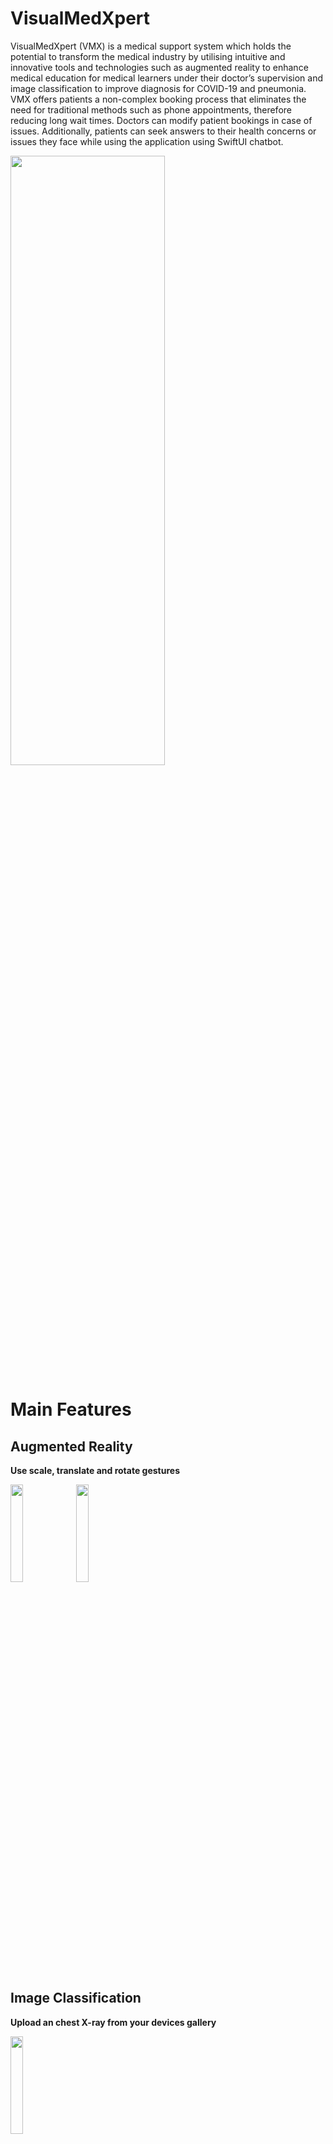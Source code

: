 # VisualMedXpert

VisualMedXpert (VMX) is a medical support system which holds the potential to transform the medical industry by utilising intuitive and innovative tools and technologies such as augmented reality to enhance medical education for medical learners under their doctor’s supervision and image classification to improve diagnosis for COVID-19 and pneumonia. VMX offers patients a non-complex booking process that eliminates the need for traditional methods such as phone appointments, therefore reducing long wait times. Doctors can modify patient bookings in case of issues. Additionally, patients can seek answers to their health concerns or issues they face while using the application using SwiftUI chatbot.

<img src="https://user-images.githubusercontent.com/72807111/236783334-72e46d7d-6048-4a98-8ae4-11bc5bb4f5bf.png" width="70%" height="50%">

# Main Features

## Augmented Reality

**Use scale, translate and rotate gestures**

<img src="https://user-images.githubusercontent.com/72807111/236780602-ed51351a-52f7-44cb-9426-a8f3146d018c.PNG" width="20%" height="20%">
<img src="https://user-images.githubusercontent.com/72807111/236780643-3994b843-fcbb-499f-97f9-72367ef9b0fc.PNG" width="20%" height="20%">

## Image Classification 

**Upload an chest X-ray from your devices gallery**

<img src="https://user-images.githubusercontent.com/72807111/236780920-77788d2e-46e3-4361-83df-087e7870d163.PNG" width="20%" height="20%">

## Image Classification Datasets 

[COVID-19, Viral Pneumonia or Healthy](https://www.kaggle.com/datasets/pranavraikokte/covid19-image-dataset)<br>
[COVID-19 Postive or Negative](https://www.kaggle.com/datasets/mr3suvhro/covid-19-xray-image-dataset-with-huge-samples)

## Other features
- Patient Data Management
- Scan Booking Management
- SwiftUI Chatbot

## Technologies

VisualMedXpert (VMX) was developed using Xcode, a development environment for IOS applications, using Swift as the programming language and SwiftUI as the framework.

The RESTful APIs was developed using the Django framework in conjunction with the Python programming language, with the data being stored in an SQLite3 database. 

## Installation 

Install Xcode https://developer.apple.com/xcode/<br>
You can use the iOS simulators or connect your Apple device and build the application. Once the build has succeeded the application will be ready to use.<br>
The application will run on any iOS device with software version 16.4.1 or above.  






